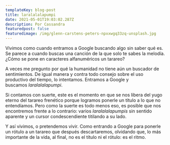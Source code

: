 ```yaml
---
templateKey: blog-post
title: laralalalapumpi
date: 2021-05-01T19:03:02.287Z
description: Por Cassandra
featuredpost: false
featuredimage: /img/glenn-carstens-peters-npxxwgq33zq-unsplash.jpg
---
```

Vivimos como cuando entramos a Google buscando algo sin saber qué es. Se parece a cuando buscas una canción de la que solo te sabes la melodía. ¿Cómo se pone en caracteres alfanuméricos un tarareo?

A veces me pregunto por qué la humanidad no tiene aún un buscador de sentimientos. De igual manera y contra todo consejo sobre el uso productivo del tiempo, lo intentamos. Entramos a Google y buscamos *laralalalapumpi*.

Si contamos con suerte, este es el momento en que se nos libera del yugo eterno del tarareo frenético porque logramos ponerle un título a lo que no entendíamos. Pero como la suerte es todo menos eso, es posible que nos encontremos frente a lo contrario: varios *laralalalapumpis* sin sentido aparente y un cursor condescendiente titilando a su lado.

Y así vivimos, o pretendemos vivir. Como entrando a Google para ponerle un rótulo a un tarareo que después descartaremos, olvidando que, lo más importante de la vida, al final, no es el título ni el rótulo: es el ritmo.